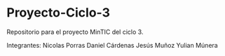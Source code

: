 # Proyecto-Ciclo-3
Repositorio para el proyecto MinTIC del ciclo 3.


Integrantes:
Nicolas Porras
Daniel Cárdenas
Jesús Muñoz
Yulian Múnera

